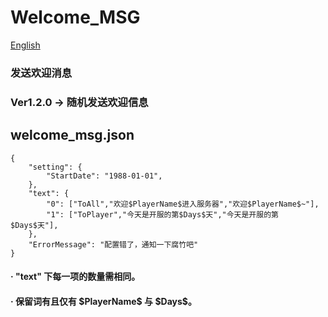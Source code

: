 # Welcome_MSG
[English](./README.md)
### 发送欢迎消息
### Ver1.2.0 -> 随机发送欢迎信息

## welcome_msg.json

```
{
	"setting": {
		"StartDate": "1988-01-01",
	},
	"text": {
		"0": ["ToAll","欢迎$PlayerName$进入服务器","欢迎$PlayerName$~"],
		"1": ["ToPlayer","今天是开服的第$Days$天","今天是开服的第$Days$天"],
	},
	"ErrorMessage": "配置错了，通知一下腐竹吧"
}
```
#### · "text" 下每一项的数量需相同。
#### · 保留词有且仅有 \$PlayerName$ 与 \$Days$。